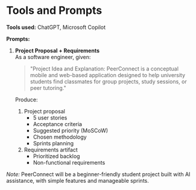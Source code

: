 # Tools and Prompts

**Tools used:** ChatGPT, Microsoft Copilot  

**Prompts:**  
1. **Project Proposal + Requirements**  
   As a software engineer, given:  
   > "Project Idea and Explanation: PeerConnect is a conceptual mobile and web-based application designed to help university students find classmates for group projects, study sessions, or peer tutoring."  

   Produce:  
   1. Project proposal  
      - 5 user stories  
      - Acceptance criteria  
      - Suggested priority (MoSCoW)  
      - Chosen methodology  
      - Sprints planning  
   2. Requirements artifact  
      - Prioritized backlog  
      - Non-functional requirements  

*Note:* PeerConnect will be a beginner-friendly student project built with AI assistance, with simple features and manageable sprints.
